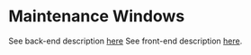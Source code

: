 # Maintenance Windows

See back-end description [here](../BackEnd/Features/MaintenanceWindows.md)
See front-end description [here](../FrontEnd/DowntimeMessages.md).
